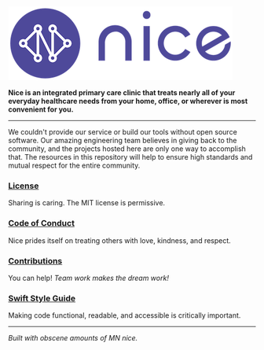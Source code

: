 [![Nice Healthcare](../logo-and-name.png)](https://nice.healthcare)

**Nice is an integrated primary care clinic that treats nearly all of your everyday healthcare needs from your home, office, or wherever is most convenient for you.**

---

We couldn't provide our service or build our tools without open source software. Our amazing engineering team believes in giving back to the community, and the projects hosted here are only one way to accomplish that. The resources in this repository will help to ensure high standards and mutual respect for the entire community.

### [License](https://github.com/Nice-Healthcare/.github/blob/main/LICENSE)

Sharing is caring. The MIT license is permissive.

### [Code of Conduct](https://github.com/Nice-Healthcare/.github/blob/main/CODE_OF_CONDUCT.md)

Nice prides itself on treating others with love, kindness, and respect.

### [Contributions](https://github.com/Nice-Healthcare/.github/blob/main/CONTRIBUTING.md)

You can help! _Team work makes the dream work!_

### [Swift Style Guide](https://github.com/Nice-Healthcare/.github/blob/main/SWIFT_STYLE_GUIDE.md)

Making code functional, readable, and accessible is critically important.

---

_Built with obscene amounts of MN nice._
